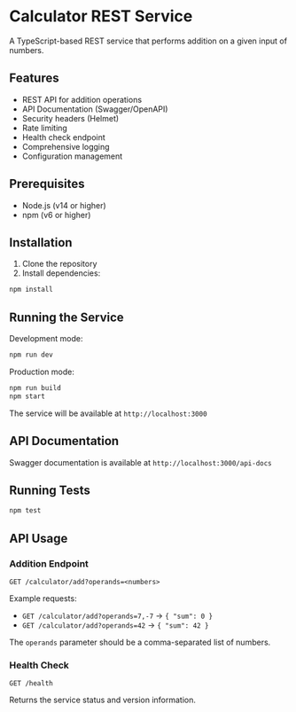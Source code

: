 # Calculator REST Service

A TypeScript-based REST service that performs addition on a given input of numbers.

## Features

- REST API for addition operations
- API Documentation (Swagger/OpenAPI)
- Security headers (Helmet)
- Rate limiting
- Health check endpoint
- Comprehensive logging
- Configuration management

## Prerequisites

- Node.js (v14 or higher)
- npm (v6 or higher)

## Installation

1. Clone the repository
2. Install dependencies:

```bash
npm install
```

## Running the Service

Development mode:

```bash
npm run dev
```

Production mode:

```bash
npm run build
npm start
```

The service will be available at `http://localhost:3000`

## API Documentation

Swagger documentation is available at `http://localhost:3000/api-docs`

## Running Tests

```bash
npm test
```

## API Usage

### Addition Endpoint

```http
GET /calculator/add?operands=<numbers>
```

Example requests:

- `GET /calculator/add?operands=7,-7` → `{ "sum": 0 }`
- `GET /calculator/add?operands=42` → `{ "sum": 42 }`

The `operands` parameter should be a comma-separated list of numbers.

### Health Check

```http
GET /health
```

Returns the service status and version information.
